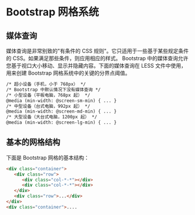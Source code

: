 # Bootstrap 网格系统
## 媒体查询
媒体查询是非常别致的"有条件的 CSS 规则"。它只适用于一些基于某些规定条件的 CSS。如果满足那些条件，则应用相应的样式。
Bootstrap 中的媒体查询允许您基于视口大小移动、显示并隐藏内容。下面的媒体查询在 LESS 文件中使用，用来创建 Bootstrap 网格系统中的关键的分界点阈值。 
```html
/* 超小设备（手机，小于 768px） */
/* Bootstrap 中默认情况下没有媒体查询 */
/* 小型设备（平板电脑，768px 起） */
@media (min-width: @screen-sm-min) { ... }
/* 中型设备（台式电脑，992px 起） */
@media (min-width: @screen-md-min) { ... }
/* 大型设备（大台式电脑，1200px 起） */
@media (min-width: @screen-lg-min) { ... }
```
## 基本的网格结构

下面是 Bootstrap 网格的基本结构：

```html
<div class="container">
   <div class="row">
      <div class="col-*-*"></div>
      <div class="col-*-*"></div>      
   </div>
   <div class="row">...</div>
</div>
<div class="container">....
```

